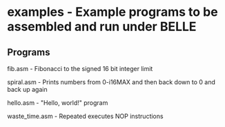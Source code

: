 # examples - Example programs to be assembled and run under BELLE

## Programs

fib.asm - Fibonacci to the signed 16 bit integer limit

spiral.asm - Prints numbers from 0-i16MAX and then back down to 0 and back up again

hello.asm - "Hello, world!" program

waste_time.asm - Repeated executes NOP instructions
